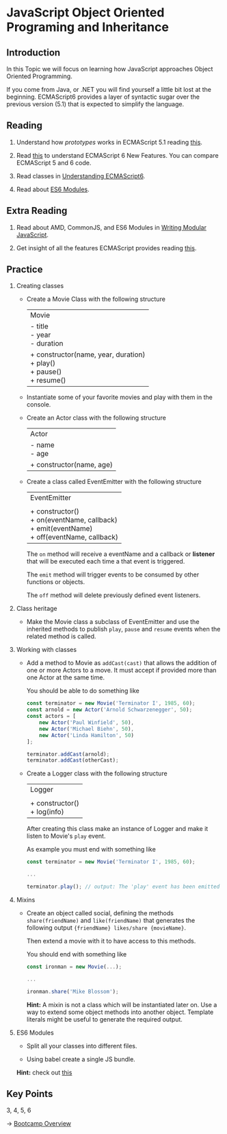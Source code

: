 # JavaScript Object Oriented Programing and Inheritance

## Introduction

In this Topic we will focus on learning how JavaScript approaches Object Oriented Programming.

If you come from Java, or .NET you will find yourself a little bit lost at the beginning.
ECMAScript6 provides a layer of syntactic sugar over the previous version (5.1) that is expected to simplify the language.

## Reading

1.  Understand how *prototypes* works in ECMAScript 5.1 reading [this](http://yehudakatz.com/2011/08/12/understanding-prototypes-in-javascript/).

2.  Read [this](http://es6-features.org/) to understand ECMAScript 6 New Features. You can compare ECMAScript 5 and 6 code.

3.  Read classes in [Understanding ECMAScript6](https://leanpub.com/understandinges6/read#leanpub-auto-classes).

4.  Read about [ES6 Modules](https://ponyfoo.com/articles/es6-modules-in-depth).

## Extra Reading

1.  Read about AMD, CommonJS, and ES6 Modules in [Writing Modular JavaScript](http://addyosmani.com/blog/writing-modular-javascript/).

2.  Get insight of all the features ECMAScript provides reading [this](https://github.com/lukehoban/es6features).

## Practice

1.  Creating classes

    *   Create a Movie Class with the following structure

        <table>
            <tr>
                <td>Movie</td>
            </tr>
            <tr>
                <td>
                    - title <br />
                    - year <br />
                    - duration
                </td>
            </tr>
            <tr>
                <td>
                    + constructor(name, year, duration) <br />
                    + play() <br />
                    + pause()<br />
                    + resume()
                </td>
            </tr>
        </table>

    *   Instantiate some of your favorite movies and play with them in the console.

    *   Create an Actor class with the following structure

        <table>
            <tr>
                <td>Actor</td>
            </tr>
            <tr>
                <td>
                    - name <br />
                    - age
                </td>
            </tr>
            <tr>
                <td>
                    + constructor(name, age)
                </td>
            </tr>
        </table>

    *   Create a class called EventEmitter with the following structure

        <table>
            <tr>
                <td>EventEmitter</td>
            </tr>
            <tr>
                <td></td>
            </tr>
            <tr>
                <td>
                    + constructor()<br />
                    + on(eventName, callback) <br />
                    + emit(eventName)<br />
                    + off(eventName, callback)
                </td>
            </tr>
        </table>

        The `on` method will receive a eventName and a callback or **listener** that will be executed each time a that event is triggered.

        The `emit` method will trigger events to be consumed by other functions or objects.

        The `off` method will delete previously defined event listeners.

2.  Class heritage

    *   Make the Movie class a subclass of EventEmitter and use the inherited methods to publish `play`, `pause` and `resume` events when the related method is called.

3.  Working with classes

    *   Add a method to Movie as `addCast(cast)` that allows the addition of one or more Actors to a move. It must accept if provided more than one Actor at the same time.

        You should be able to do something like

        ```js
        const terminator = new Movie('Terminator I', 1985, 60);
        const arnold = new Actor('Arnold Schwarzenegger', 50);
        const actors = [
            new Actor('Paul Winfield', 50),
            new Actor('Michael Biehn', 50),
            new Actor('Linda Hamilton', 50)
        ];

        terminator.addCast(arnold);
        terminator.addCast(otherCast);
        ```

    *   Create a Logger class with the following structure

        <table>
            <tr>
                <td>Logger</td>
            </tr>
            <tr>
                <td></td>
            </tr>
            <tr>
                <td>
                    + constructor()<br />
                    + log(info)
                </td>
            </tr>
        </table>

        After creating this class make an instance of Logger and make it listen to Movie's `play` event.

        As example you must end with something like

        ```js
        const terminator = new Movie('Terminator I', 1985, 60);

        ...

        terminator.play(); // output: The 'play' event has been emitted
        ```

4.  Mixins

    *   Create an object called social, defining the methods `share(friendName)` and `like(friendName)` that generates the following output `{friendName} likes/share {movieName}`.

        Then extend a movie with it to have access to this methods.

        You should end with something like

        ```js
        const ironman = new Movie(...);

        ...

        ironman.share('Mike Blossom');
        ```

        **Hint:** A mixin is not a class which will be instantiated later on. Use a way to extend some object methods into another object. Template literals might be useful to generate the required output.

5.  ES6 Modules

    *   Split all your classes into different files.

    *   Using babel create a single JS bundle.

    **Hint:** check out [this](https://babeljs.io/docs/usage/cli/)

## Key Points

3, 4, 5, 6

→ [Bootcamp Overview](https://github.com/globant-ui-rosario/web-ui-bootcamp)
